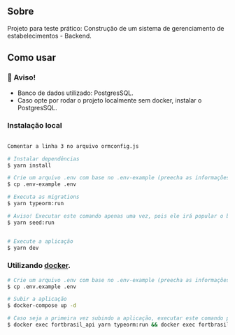 ## Sobre

Projeto para teste prático: Construção de um sistema de gerenciamento de estabelecimentos - Backend.

## Como usar

### :rotating_light: Aviso!

- Banco de dados utilizado: PostgresSQL.
- Caso opte por rodar o projeto localmente sem docker, instalar o PostgresSQL.

### Instalação local

```bash

Comentar a linha 3 no arquivo ormconfig.js

# Instalar dependências
$ yarn install

# Crie um arquivo .env com base no .env-example (preecha as informações corretamente).
$ cp .env-example .env

# Executa as migrations
$ yarn typeorm:run

# Aviso! Executar este comando apenas uma vez, pois ele irá popular o banco com dados iniciais
$ yarn seed:run


# Execute a aplicação
$ yarn dev
```

### Utilizando [docker](https://www.docker.com/).

```bash
# Crie um arquivo .env com base no .env-example (preecha as informações corretamente).
$ cp .env.example .env

# Subir a aplicação
$ docker-compose up -d

# Caso seja a primeira vez subindo a aplicação, executar este comando para rodar as migrations e os seeders no container 'fortbrasil_api'
$ docker exec fortbrasil_api yarn typeorm:run && docker exec fortbrasil_api yarn seed:run
```
